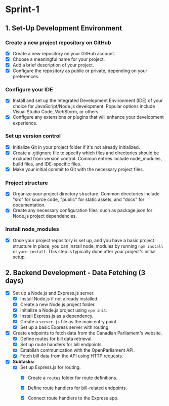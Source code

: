 # Sprint-1

## 1. Set-Up Development Environment

### Create a new project repository on GitHub

- [x] Create a new repository on your GitHub account.
- [x] Choose a meaningful name for your project.
- [x] Add a brief description of your project.
- [x] Configure the repository as public or private, depending on your preferences.

### Configure your IDE

- [x] Install and set up the Integrated Development Environment (IDE) of your choice for JavaScript/Node.js development. Popular options include Visual Studio Code, WebStorm, or others.
- [x] Configure any extensions or plugins that will enhance your development experience.

### Set up version control

- [x] Initialize Git in your project folder if it's not already initialized.
- [x] Create a .gitignore file to specify which files and directories should be excluded from version control. Common entries include node_modules, build files, and IDE-specific files.
- [x] Make your initial commit to Git with the necessary project files.

### Project structure

- [x] Organize your project directory structure. Common directories include "src" for source code, "public" for static assets, and "docs" for documentation.
- [x] Create any necessary configuration files, such as package.json for Node.js project dependencies.

### Install node_modules

- [x] Once your project repository is set up, and you have a basic project structure in place, you can install node_modules by running `npm install` or `yarn install`. This step is typically done after your project's initial setup.


## 2. **Backend Development - Data Fetching (3 days)**
  - [x] Set up a Node.js and Express.js server.
    - [x] Install Node.js if not already installed.
    - [x] Create a new Node.js project folder.
    - [x] Initialize a Node.js project using `npm init`.
    - [x] Install Express.js as a dependency.
    - [x] Create a `server.js` file as the main entry point.
    - [x] Set up a basic Express server with routing.
  - [x] Create endpoints to fetch data from the Canadian Parliament's website.
    - [x] Define routes for bill data retrieval.
    - [x] Set up route handlers for bill endpoints.
    - [x] Establish communication with the OpenParliament API.
    - [x] Fetch bill data from the API using HTTP requests.
  - [x] **Subtasks:**
    - [x] Set up Express.js for routing.
      - [x] Create a `routes` folder for route definitions.
      - [x] Define route handlers for bill-related endpoints.
      - [x] Connect route handlers to the Express app.

